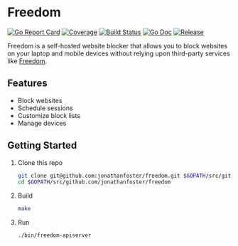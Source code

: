 # Freedom

[![Go Report Card](https://goreportcard.com/badge/github.com/jonathanfoster/freedom?style=flat-square)](https://goreportcard.com/report/github.com/jonathanfoster/freedom)
[![Coverage](https://codecov.io/gh/jonathanfoster/freedom/branch/master/graph/badge.svg)](https://codecov.io/gh/jonathanfoster/freedom)
[![Build Status](https://img.shields.io/travis/jonathanfoster/freedom.svg?style=flat-square&&branch=master)](https://travis-ci.org/jonathanfoster/freedom)
[![Go Doc](https://img.shields.io/badge/godoc-reference-blue.svg?style=flat-square)](http://godoc.org/github.com/jonathanfoster/freedom)
[![Release](https://img.shields.io/github/release/jonathanfoster/freedom.svg?style=flat-square)](https://github.com/jonathanfoster/freedom/releases/latest)

Freedom is a self-hosted website blocker that allows you to block websites on your laptop and mobile devices without relying upon third-party services like [Freedom](https://freedom.refersion.com/c/ddb297).

## Features

* Block websites
* Schedule sessions
* Customize block lists
* Manage devices

## Getting Started

1. Clone this repo

    ```bash
    git clone git@github.com:jonathanfoster/freedom.git $GOPATH/src/github.com/jonathanfoster/freedom
    cd $GOPATH/src/github.com/jonathanfoster/freedom
    ```

2. Build

    ```bash
    make
    ```

3. Run

    ```bash
    ./bin/freedom-apiserver
    ```
